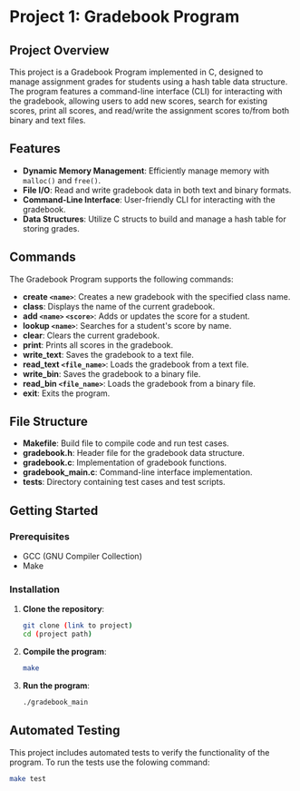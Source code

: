 # Project 1: Gradebook Program

## Project Overview

This project is a Gradebook Program implemented in C, designed to manage assignment grades for students using a hash table data structure. The program features a command-line interface (CLI) for interacting with the gradebook, allowing users to add new scores, search for existing scores, print all scores, and read/write the assignment scores to/from both binary and text files.

## Features

- **Dynamic Memory Management**: Efficiently manage memory with `malloc()` and `free()`.
- **File I/O**: Read and write gradebook data in both text and binary formats.
- **Command-Line Interface**: User-friendly CLI for interacting with the gradebook.
- **Data Structures**: Utilize C structs to build and manage a hash table for storing grades.

## Commands

The Gradebook Program supports the following commands:

- **create `<name>`**: Creates a new gradebook with the specified class name.
- **class**: Displays the name of the current gradebook.
- **add `<name>` `<score>`**: Adds or updates the score for a student.
- **lookup `<name>`**: Searches for a student's score by name.
- **clear**: Clears the current gradebook.
- **print**: Prints all scores in the gradebook.
- **write_text**: Saves the gradebook to a text file.
- **read_text `<file_name>`**: Loads the gradebook from a text file.
- **write_bin**: Saves the gradebook to a binary file.
- **read_bin `<file_name>`**: Loads the gradebook from a binary file.
- **exit**: Exits the program.

## File Structure

- **Makefile**: Build file to compile code and run test cases.
- **gradebook.h**: Header file for the gradebook data structure.
- **gradebook.c**: Implementation of gradebook functions.
- **gradebook_main.c**: Command-line interface implementation.
- **tests**: Directory containing test cases and test scripts.

## Getting Started

### Prerequisites

- GCC (GNU Compiler Collection)
- Make

### Installation

1. **Clone the repository**:
   ```sh
   git clone (link to project)
   cd (project path)

2. **Compile the program**:
   ```sh
   make

3. **Run the program**:
   ```sh
   ./gradebook_main

## Automated Testing

This project includes automated tests to verify the functionality of the program. To run the tests use the folowing command:
```sh
make test

